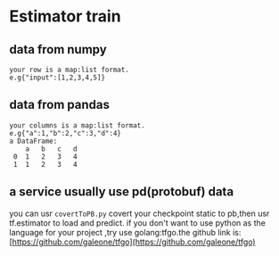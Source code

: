 # Estimator train

## data from numpy
    your row is a map:list format.
    e.g{"input":[1,2,3,4,5]}

## data from pandas
    your columns is a map:list format.
    e.g{"a":1,"b":2,"c":3,"d":4}
    a DataFrame:
        a   b   c   d
     0  1   2   3   4
     1  1   2   3   4

## a service usually use pd(protobuf) data
   you can usr `covertToPB.py` covert your checkpoint static to
   pb,then  usr tf.estimator to load and predict.
   if you don't want to use python as the language for your project
   ,try use golang:tfgo.the github link is:
   [https://github.com/galeone/tfgo](https://github.com/galeone/tfgo)